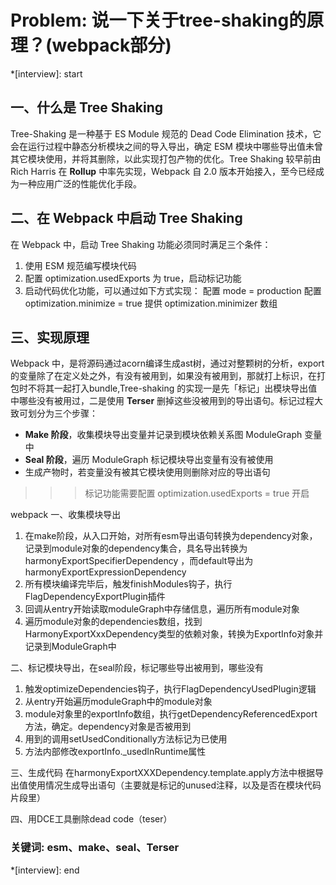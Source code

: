 # Problem: 说一下关于tree-shaking的原理？(webpack部分)

*[interview]: start

## 一、什么是 Tree Shaking
Tree-Shaking 是一种基于 ES Module 规范的 Dead Code Elimination 技术，它会在运行过程中静态分析模块之间的导入导出，确定 ESM 模块中哪些导出值未曾其它模块使用，并将其删除，以此实现打包产物的优化。Tree Shaking 较早前由 Rich Harris 在 **Rollup** 中率先实现，Webpack 自 2.0 版本开始接入，至今已经成为一种应用广泛的性能优化手段。

## 二、在 Webpack 中启动 Tree Shaking
在 Webpack 中，启动 Tree Shaking 功能必须同时满足三个条件：

1. 使用 ESM 规范编写模块代码
2. 配置 optimization.usedExports 为 true，启动标记功能
3. 启动代码优化功能，可以通过如下方式实现：
    配置 mode = production
    配置 optimization.minimize = true
    提供 optimization.minimizer 数组
## 三、实现原理
Webpack 中，是将源码通过acorn编译生成ast树，通过对整颗树的分析，export的变量除了在定义处之外，有没有被用到，如果没有被用到，那就打上标识，在打包时不将其一起打入bundle,Tree-shaking 的实现一是先「标记」出模块导出值中哪些没有被用过，二是使用 **Terser** 删掉这些没被用到的导出语句。标记过程大致可划分为三个步骤：

- **Make 阶段**，收集模块导出变量并记录到模块依赖关系图 ModuleGraph 变量中
- **Seal 阶段**，遍历 ModuleGraph 标记模块导出变量有没有被使用
- 生成产物时，若变量没有被其它模块使用则删除对应的导出语句
>>>标记功能需要配置 optimization.usedExports = true 开启

webpack
一、收集模块导出
1. 在make阶段，从入口开始，对所有esm导出语句转换为dependency对象，记录到module对象的dependency集合，具名导出转换为harmonyExportSpecifierDependency ，而default导出为harmonyExportExpressionDependency
2. 所有模块编译完毕后，触发finishModules钩子，执行FlagDependencyExportPlugin插件
3. 回调从entry开始读取moduleGraph中存储信息，遍历所有module对象
4. 遍历module对象的dependencies数组，找到HarmonyExportXxxDependency类型的依赖对象，转换为ExportInfo对象并记录到ModuleGraph中

二、标记模块导出，在seal阶段，标记哪些导出被用到，哪些没有
1. 触发optimizeDependencies钩子，执行FlagDependencyUsedPlugin逻辑
2. 从entry开始遍历moduleGraph中的module对象
3. module对象里的exportInfo数组，执行getDependencyReferencedExport方法，确定。dependency对象是否被用到
4. 用到的调用setUsedConditionally方法标记为已使用
5. 方法内部修改exportInfo._usedInRuntime属性

三、生成代码
在harmonyExportXXXDependency.template.apply方法中根据导出值使用情况生成导出语句（主要就是标记的unused注释，以及是否在模块代码片段里）

四、用DCE工具删除dead code（teser）

### 关键词: esm、make、seal、Terser

*[interview]: end
